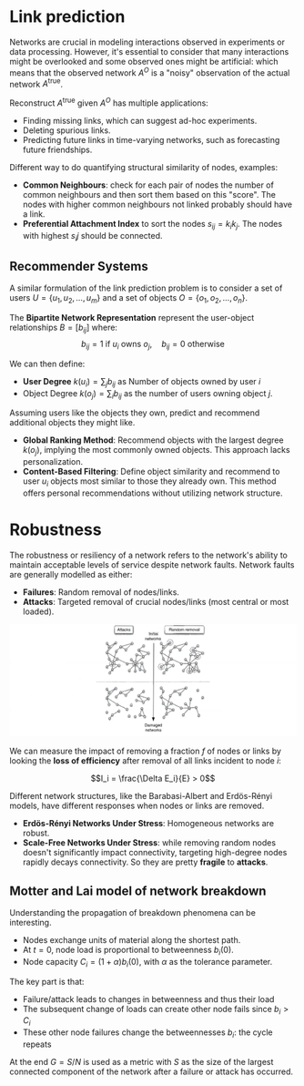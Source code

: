 # Link prediction

Networks are crucial in modeling interactions observed in experiments or data processing. However, it's essential to consider that many interactions might be overlooked and some observed ones might be artificial: which means that the observed network $A^O$ is a "noisy" observation of the actual network $A^{\text{true}}$.

Reconstruct $A^{\text{true}}$ given $A^O$ has multiple applications:

- Finding missing links, which can suggest ad-hoc experiments.
- Deleting spurious links.
- Predicting future links in time-varying networks, such as forecasting future friendships.

Different way to do quantifying structural similarity of nodes, examples:

- **Common Neighbours**: check for each pair of nodes the number of common neighbours and then sort them based on this "score". The nodes with higher common neighbours not linked probably should have a link.
- **Preferential Attachment Index** to sort the nodes $s_{ij} = k_i k_j$. The nodes with highest $s_ij$ should be connected.

## Recommender Systems

A similar formulation of the link prediction problem is to consider a set of users $U = \{u_1, u_2, \ldots, u_m\}$ and a set of objects $O = \{o_1, o_2, \ldots, o_n\}$.

The **Bipartite Network Representation** represent the user-object relationships $B = [b_{ij}]$ where:
  $$
  b_{ij} = 1 \text{ if } u_i \text{ owns } o_j, \quad b_{ij} = 0 \text{ otherwise }
  $$

We can then define:

- **User Degree** $k(u_i) = \sum_j b_{ij}$ as Number of objects owned by user $i$ 
- Object Degree $k(o_j) = \sum_i b_{ij}$ as the number of users owning object $j$.
  

Assuming users like the objects they own, predict and recommend additional objects they might like.

- **Global Ranking Method**: Recommend objects with the largest degree $k(o_j)$, implying the most commonly owned objects. This approach lacks personalization.
- **Content-Based Filtering**: Define object similarity and recommend to user $u_i$ objects most similar to those they already own. This method offers personal recommendations without utilizing network structure.

# Robustness 

The robustness or resiliency of a network refers to the network's ability to maintain acceptable levels of service despite network faults.
Network faults are generally modelled as either:

- **Failures**: Random removal of nodes/links.
- **Attacks**: Targeted removal of crucial nodes/links (most central or most loaded).

![](images/14c2dba6b57e8f6238473ab9b9c959f7.png)

We can measure the impact of removing a fraction $f$ of nodes or links by looking the **loss of efficiency** after removal of all links incident to node $i$:

$$I_i = \frac{\Delta E_i}{E} > 0$$

Different network structures, like the Barabasi-Albert and Erdös-Rényi models, have different responses when nodes or links are removed. 

- **Erdös-Rényi Networks Under Stress**: Homogeneous networks are robust.
- **Scale-Free Networks Under Stress**: while removing random nodes doesn't significantly impact connectivity, targeting high-degree nodes rapidly decays connectivity. So they are pretty **fragile** to **attacks**.

## Motter and Lai model of network breakdown

Understanding the propagation of breakdown phenomena can be interesting.

- Nodes exchange units of material along the shortest path.
- At $t=0$, node load is proportional to betweenness $b_i(0)$.
- Node capacity $C_i = (1 + \alpha) b_i(0)$, with $\alpha$ as the tolerance parameter.

The key part is that: 

- Failure/attack leads to changes in betweenness and thus their load
- The subsequent change of loads can create other node fails since $b_i>C_i$
- These other node failures change the betweennesses $b_i$: the cycle repeats 

At the end $G = S / N$ is used as a metric with $S$ as the size of the largest connected component of the network after a failure or attack has occurred.



